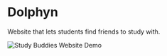 # Dolphyn
Website that lets students find friends to study with.

![Study Buddies Website Demo](demo/demo.gif)


